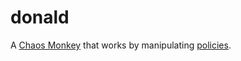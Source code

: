 # donald
A [Chaos Monkey](https://github.com/netflix/chaosmonkey) that works by manipulating [policies](https://docs.mulesoft.com/api-manager/policy-reference).
